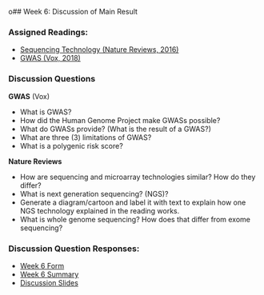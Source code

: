 
o## Week 6: Discussion of Main Result

### Assigned Readings:

- [Sequencing Technology (Nature Reviews, 2016)](https://www.nature.com/articles/nrg.2016.49.pdf)
- [GWAS (Vox, 2018)](https://www.vox.com/science-and-health/2018/8/23/17527708/genetics-genome-sequencing-gwas-polygenic-risk-score)


### Discussion Questions

**GWAS** (Vox)
- What is GWAS? 
- How did the Human Genome Project make GWASs possible? 
- What do GWASs provide? (What is the result of a GWAS?)
- What are three (3) limitations of GWAS?
- What is a polygenic risk score?

**Nature Reviews**
- How are sequencing and microarray technologies similar? How do they differ?
- What is next generation sequencing? (NGS)? 
- Generate a diagram/cartoon and label it with text to explain how one NGS technology explained in the reading works.
- What is whole genome sequencing? How does that differ from exome sequencing?

### Discussion Question Responses:

- [Week 6 Form](https://docs.google.com/forms/d/e/1FAIpQLSd_ggSphG3b_zXzhDjYXiDClL2gvlF44PgrEBpLqB_Fp4eWUw/viewform?usp=sf_link)
- [Week 6 Summary](https://htmlpreview.github.io/?https://github.com/ShanEllis/Genetic-Variation/blob/master/06_result/discussion_week6.html)
- [Discussion Slides](https://github.com/ShanEllis/Genetic-Variation/tree/master/06_result/06_result.pdf)
